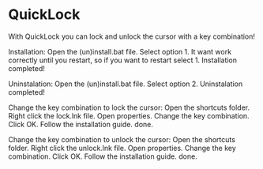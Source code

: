 # QuickLock
With QuickLock you can lock and unlock the cursor with a key combination!




Installation:
Open the (un)install.bat file.
Select option 1.
It want work correctly until you restart, so if you want to restart select 1.
Installation completed!

Uninstalation:
Open the (un)install.bat file.
Select option 2.
Uninstalation completed!

Change the key combination to lock the cursor:
Open the shortcuts folder.
Right click the lock.lnk file.
Open properties.
Change the key combination.
Click OK.
Follow the installation guide.
done.

Change the key combination to unlock the cursor:
Open the shortcuts folder.
Right click the unlock.lnk file.
Open properties.
Change the key combination.
Click OK.
Follow the installation guide.
done.
